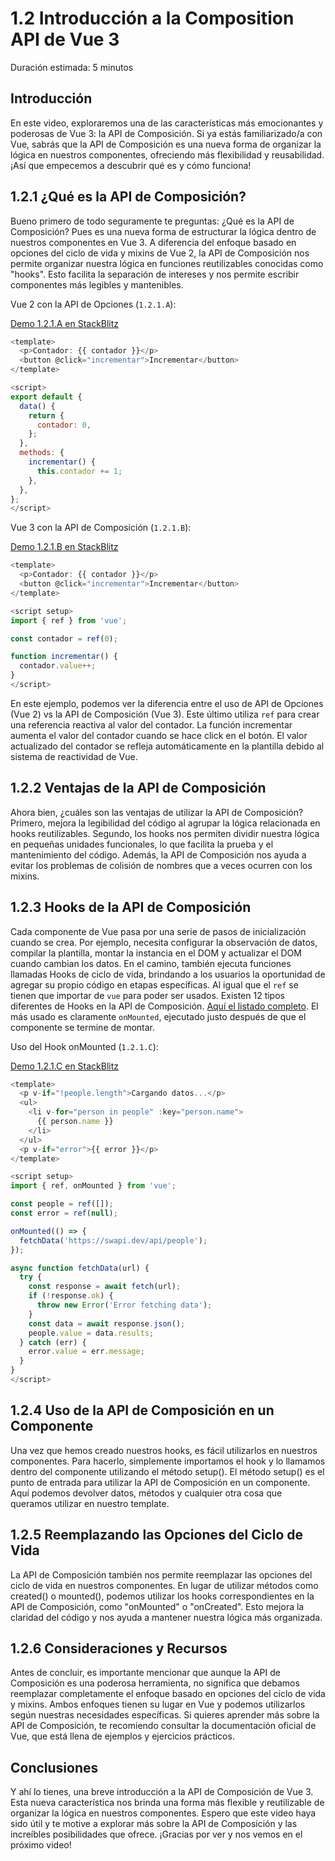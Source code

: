 # 1.2 Introducción a la Composition API de Vue 3

Duración estimada: 5 minutos


## Introducción

En este video, exploraremos una de las características más emocionantes y poderosas de Vue 3: la API de Composición. Si ya estás familiarizado/a con Vue, sabrás que la API de Composición es una nueva forma de organizar la lógica en nuestros componentes, ofreciendo más flexibilidad y reusabilidad. ¡Así que empecemos a descubrir qué es y cómo funciona!


## 1.2.1 ¿Qué es la API de Composición?

Bueno primero de todo seguramente te preguntas: ¿Qué es la API de Composición? Pues es una nueva forma de estructurar la lógica dentro de nuestros componentes en Vue 3. A diferencia del enfoque basado en opciones del ciclo de vida y mixins de Vue 2, la API de Composición nos permite organizar nuestra lógica en funciones reutilizables conocidas como "hooks". Esto facilita la separación de intereses y nos permite escribir componentes más legibles y mantenibles.

Vue 2 con la API de Opciones (`1.2.1.A`):

[Demo 1.2.1.A en StackBlitz](https://stackblitz.com/edit/curso-vue3-121a)

```js
<template>
  <p>Contador: {{ contador }}</p>
  <button @click="incrementar">Incrementar</button>
</template>

<script>
export default {
  data() {
    return {
      contador: 0,
    };
  },
  methods: {
    incrementar() {
      this.contador += 1;
    },
  },
};
</script>
```


Vue 3 con la API de Composición (`1.2.1.B`):

[Demo 1.2.1.B en StackBlitz](https://stackblitz.com/edit/curso-vue3-121b)

```js
<template>
  <p>Contador: {{ contador }}</p>
  <button @click="incrementar">Incrementar</button>
</template>

<script setup>
import { ref } from 'vue';

const contador = ref(0);

function incrementar() {
  contador.value++;
}
</script>
```

En este ejemplo, podemos ver la diferencia entre el uso de API de Opciones (Vue 2) vs la API de Composición (Vue 3). Este último utiliza `ref` para crear una referencia reactiva al valor del contador. La función incrementar aumenta el valor del contador cuando se hace click en el botón. El valor actualizado del contador se refleja automáticamente en la plantilla debido al sistema de reactividad de Vue.


## 1.2.2 Ventajas de la API de Composición

Ahora bien, ¿cuáles son las ventajas de utilizar la API de Composición? Primero, mejora la legibilidad del código al agrupar la lógica relacionada en hooks reutilizables. Segundo, los hooks nos permiten dividir nuestra lógica en pequeñas unidades funcionales, lo que facilita la prueba y el mantenimiento del código. Además, la API de Composición nos ayuda a evitar los problemas de colisión de nombres que a veces ocurren con los mixins.


## 1.2.3 Hooks de la API de Composición

Cada componente de Vue pasa por una serie de pasos de inicialización cuando se crea. Por ejemplo, necesita configurar la observación de datos, compilar la plantilla, montar la instancia en el DOM y actualizar el DOM cuando cambian los datos. En el camino, también ejecuta funciones llamadas Hooks de ciclo de vida, brindando a los usuarios la oportunidad de agregar su propio código en etapas específicas. Al igual que el `ref` se tienen que importar de `vue` para poder ser usados. Existen 12 tipos diferentes de Hooks en la API de Composición. [Aquí el listado completo](https://vuejs.org/api/composition-api-lifecycle.html). El más usado es claramente `onMounted`, ejecutado justo después de que el componente se termine de montar.

Uso del Hook onMounted (`1.2.1.C`):

[Demo 1.2.1.C en StackBlitz](https://stackblitz.com/edit/curso-vue3-121c)

```js
<template>
  <p v-if="!people.length">Cargando datos...</p>
  <ul>
    <li v-for="person in people" :key="person.name">
      {{ person.name }}
    </li>
  </ul>
  <p v-if="error">{{ error }}</p>
</template>

<script setup>
import { ref, onMounted } from 'vue';

const people = ref([]);
const error = ref(null);

onMounted(() => {
  fetchData('https://swapi.dev/api/people');
});

async function fetchData(url) {
  try {
    const response = await fetch(url);
    if (!response.ok) {
      throw new Error('Error fetching data');
    }
    const data = await response.json();
    people.value = data.results;
  } catch (err) {
    error.value = err.message;
  }
}
</script>
```

## 1.2.4 Uso de la API de Composición en un Componente

Una vez que hemos creado nuestros hooks, es fácil utilizarlos en nuestros componentes. Para hacerlo, simplemente importamos el hook y lo llamamos dentro del componente utilizando el método setup(). El método setup() es el punto de entrada para utilizar la API de Composición en un componente. Aquí podemos devolver datos, métodos y cualquier otra cosa que queramos utilizar en nuestro template.


## 1.2.5 Reemplazando las Opciones del Ciclo de Vida

La API de Composición también nos permite reemplazar las opciones del ciclo de vida en nuestros componentes. En lugar de utilizar métodos como created() o mounted(), podemos utilizar los hooks correspondientes en la API de Composición, como "onMounted" o "onCreated". Esto mejora la claridad del código y nos ayuda a mantener nuestra lógica más organizada.


## 1.2.6 Consideraciones y Recursos

Antes de concluir, es importante mencionar que aunque la API de Composición es una poderosa herramienta, no significa que debamos reemplazar completamente el enfoque basado en opciones del ciclo de vida y mixins. Ambos enfoques tienen su lugar en Vue y podemos utilizarlos según nuestras necesidades específicas. Si quieres aprender más sobre la API de Composición, te recomiendo consultar la documentación oficial de Vue, que está llena de ejemplos y ejercicios prácticos.


## Conclusiones

Y ahí lo tienes, una breve introducción a la API de Composición de Vue 3. Esta nueva característica nos brinda una forma más flexible y reutilizable de organizar la lógica en nuestros componentes. Espero que este video haya sido útil y te motive a explorar más sobre la API de Composición y las increíbles posibilidades que ofrece. ¡Gracias por ver y nos vemos en el próximo video!
